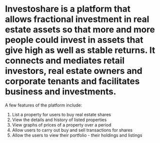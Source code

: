 # Investoshare is a platform that allows fractional investment in real estate assets so that more and more people could invest in assets that give high as well as stable returns. It connects and mediates retail investors, real estate owners and corporate tenants and facilitates business and investments. 

A few features of the platform include:
1. List a property for users to buy real estate shares
2. View the details and history of listed properties
3. View graphs of prices of a property over a period
4. Allow users to carry out buy and sell transactions for shares
5. Allow the users to view their portfolio - their holdings and listings

 
